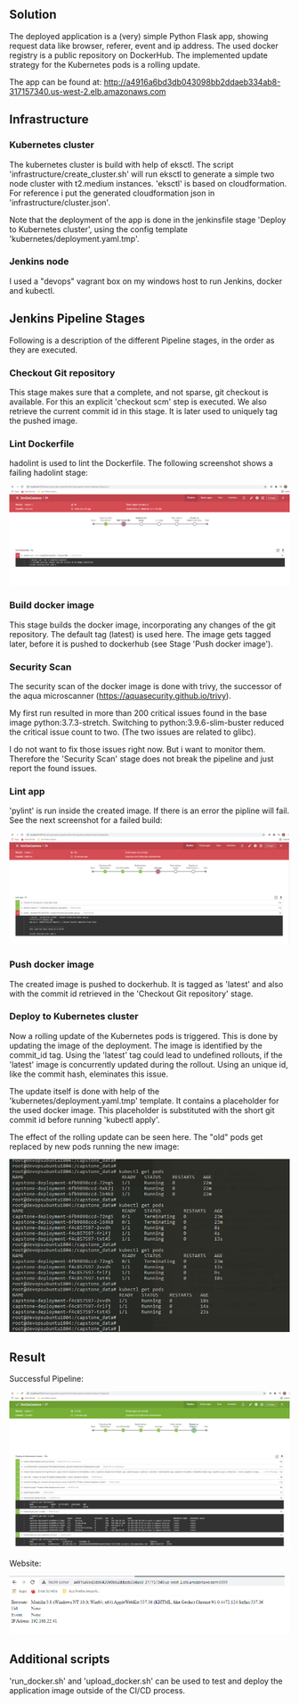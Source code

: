 
## Solution

The deployed application is a (very) simple Python Flask app, showing request data like browser, referer, event and ip address. The used docker registry is a public repository on DockerHub. The implemented update strategy for the Kubernetes pods is a rolling update.

The app can be found at: <http://a4916a6bd3db043098bb2ddaeb334ab8-317157340.us-west-2.elb.amazonaws.com>


## Infrastructure

### Kubernetes cluster

The kubernetes cluster is build with help of eksctl. The script 'infrastructure/create_cluster.sh' will run eksctl to generate a simple two node cluster with t2.medium instances. 'eksctl' is based on cloudformation. For reference i put the generated cloudformation json in 'infrastructure/cluster.json'.

Note that the deployment of the app is done in the jenkinsfile stage 'Deploy to Kubernetes cluster', using the config template 'kubernetes/deployment.yaml.tmp'.

### Jenkins node

I used a "devops" vagrant box on my windows host to run Jenkins, docker and kubectl.


## Jenkins Pipeline Stages

Following is a description of the different Pipeline stages, in the order as they are executed.

### Checkout Git repository

This stage makes sure that a complete, and not sparse, git checkout is available. For this an explicit 'checkout scm' step is executed. We also retrieve the current commit id in this stage. It is later used to uniquely tag the pushed image.

### Lint Dockerfile

hadolint is used to lint the Dockerfile. The following screenshot shows a failing hadolint stage:

![Failed hadolint stage](/screenshots/hadolint_failing.png)

### Build docker image

This stage builds the docker image, incorporating any changes of the git repository. The default tag (latest) is used here. The image gets tagged later, before it is pushed to dockerhub (see Stage 'Push docker image').

### Security Scan

The security scan of the docker image is done with trivy, the successor of the aqua microscanner (https://aquasecurity.github.io/trivy).

My first run resulted in more than 200 critical issues found in the base image python:3.7.3-stretch. Switching to python:3.9.6-slim-buster reduced the critical issue count to two. (The two issues are related to glibc).

I do not want to fix those issues right now. But i want to monitor them. Therefore the 'Security Scan' stage does not break the pipeline and just report the found issues.

### Lint app

'pylint' is run inside the created image. If there is an error the pipline will fail. See the next screenshot for a failed build:

![Failed pylint stage](/screenshots/pylint_failing.png)

### Push docker image

The created image is pushed to dockerhub. It is tagged as 'latest' and also with the commit id retrieved in the 'Checkout Git repository' stage.

### Deploy to Kubernetes cluster

Now a rolling update of the Kubernetes pods is triggered. This is done by updating the image of the deployment. The image is identified by the commit_id tag. Using the 'latest' tag could lead to undefined rollouts, if the 'latest' image is concurrently updated during the rollout. Using an unique id, like the commit hash, eleminates this issue.

The update itself is done with help of the 'kubernetes/deployment.yaml.tmp' template. It contains a placeholder for the used docker image. This placeholder is substituted with the short git commit id before running 'kubectl apply'.

The effect of the rolling update can be seen here. The "old" pods get replaced by new pods running the new image:

![Rolling update](/screenshots/rolling_update.png)


## Result

Successful Pipeline:

![Successful Build](/screenshots/successful_build.png)

Website:

![Website](/screenshots/deployed_website.png)

## Additional scripts

'run_docker.sh' and 'upload_docker.sh' can be used to test and deploy the application image outside of the CI/CD process.
